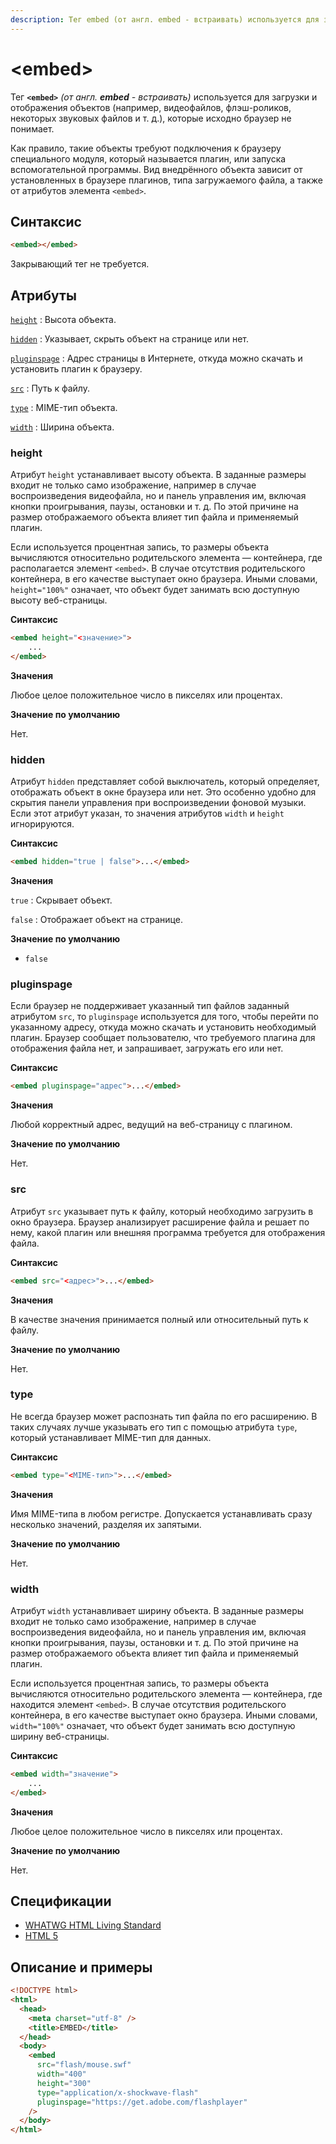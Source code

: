 ```yaml
---
description: Тег embed (от англ. embed - встраивать) используется для загрузки и отображения объектов, которые исходно браузер не понимает
---
```


# &lt;embed&gt;

Тег **`<embed>`** _(от англ. **embed** - встраивать)_ используется для загрузки и отображения объектов (например, видеофайлов, флэш-роликов, некоторых звуковых файлов и т. д.), которые исходно браузер не понимает.

Как правило, такие объекты требуют подключения к браузеру специального модуля, который называется плагин, или запуска вспомогательной программы. Вид внедрённого объекта зависит от установленных в браузере плагинов, типа загружаемого файла, а также от атрибутов элемента `<embed>`.

## Синтаксис

```html
<embed></embed>
```

Закрывающий тег не требуется.

## Атрибуты

[`height`](#height)
: Высота объекта.

[`hidden`](#hidden)
: Указывает, скрыть объект на странице или нет.

[`pluginspage`](#pluginspage)
: Адрес страницы в Интернете, откуда можно скачать и установить плагин к браузеру.

[`src`](#src)
: Путь к файлу.

[`type`](#type)
: MIME-тип объекта.

[`width`](#width)
: Ширина объекта.

### height

Атрибут `height` устанавливает высоту объекта. В заданные размеры входит не только само изображение, например в случае воспроизведения видеофайла, но и панель управления им, включая кнопки проигрывания, паузы, остановки и т. д. По этой причине на размер отображаемого объекта влияет тип файла и применяемый плагин.

Если используется процентная запись, то размеры объекта вычисляются относительно родительского элемента — контейнера, где располагается элемент `<embed>`. В случае отсутствия родительского контейнера, в его качестве выступает окно браузера. Иными словами, `height="100%"` означает, что объект будет занимать всю доступную высоту веб-страницы.

**Синтаксис**

```html
<embed height="<значение>">
	...
</embed>
```

**Значения**

Любое целое положительное число в пикселях или процентах.

**Значение по умолчанию**

Нет.

### hidden

Атрибут `hidden` представляет собой выключатель, который определяет, отображать объект в окне браузера или нет. Это особенно удобно для скрытия панели управления при воспроизведении фоновой музыки. Если этот атрибут указан, то значения атрибутов `width` и `height` игнорируются.

**Синтаксис**

```html
<embed hidden="true | false">...</embed>
```

**Значения**

`true`
: Скрывает объект.

`false`
: Отображает объект на странице.

**Значение по умолчанию**

- `false`

### pluginspage

Если браузер не поддерживает указанный тип файлов заданный атрибутом `src`, то `pluginspage` используется для того, чтобы перейти по указанному адресу, откуда можно скачать и установить необходимый плагин. Браузер сообщает пользователю, что требуемого плагина для отображения файла нет, и запрашивает, загружать его или нет.

**Синтаксис**

```html
<embed pluginspage="адрес">...</embed>
```

**Значения**

Любой корректный адрес, ведущий на веб-страницу с плагином.

**Значение по умолчанию**

Нет.

### src

Атрибут `src` указывает путь к файлу, который необходимо загрузить в окно браузера. Браузер анализирует расширение файла и решает по нему, какой плагин или внешняя программа требуется для отображения файла.

**Синтаксис**

```html
<embed src="<адрес>">...</embed>
```

**Значения**

В качестве значения принимается полный или относительный путь к файлу.

**Значение по умолчанию**

Нет.

### type

Не всегда браузер может распознать тип файла по его расширению. В таких случаях лучше указывать его тип с помощью атрибута `type`, который устанавливает MIME-тип для данных.

**Синтаксис**

```html
<embed type="<MIME-тип>">...</embed>
```

**Значения**

Имя MIME-типа в любом регистре. Допускается устанавливать сразу несколько значений, разделяя их запятыми.

**Значение по умолчанию**

Нет.

### width

Атрибут `width` устанавливает ширину объекта. В заданные размеры входит не только само изображение, например в случае воспроизведения видеофайла, но и панель управления им, включая кнопки проигрывания, паузы, остановки и т. д. По этой причине на размер отображаемого объекта влияет тип файла и применяемый плагин.

Если используется процентная запись, то размеры объекта вычисляются относительно родительского элемента — контейнера, где находится элемент `<embed>`. В случае отсутствия родительского контейнера, в его качестве выступает окно браузера. Иными словами, `width="100%"` означает, что объект будет занимать всю доступную ширину веб-страницы.

**Синтаксис**

```html
<embed width="значение">
	...
</embed>
```

**Значения**

Любое целое положительное число в пикселях или процентах.

**Значение по умолчанию**

Нет.

## Спецификации

- [WHATWG HTML Living Standard](https://html.spec.whatwg.org/multipage/embedded-content.html#the-embed-element)
- [HTML 5](http://www.w3.org/TR/html5/embedded-content-0.html#the-embed-element)

## Описание и примеры

```html
<!DOCTYPE html>
<html>
  <head>
    <meta charset="utf-8" />
    <title>EMBED</title>
  </head>
  <body>
    <embed
      src="flash/mouse.swf"
      width="400"
      height="300"
      type="application/x-shockwave-flash"
      pluginspage="https://get.adobe.com/flashplayer"
    />
  </body>
</html>
```
